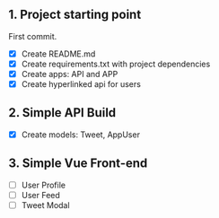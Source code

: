 ## 1. Project starting point
First commit.
- [x] Create README.md
- [x] Create requirements.txt with project dependencies
- [x] Create apps: API and APP
- [x] Create hyperlinked api for users

## 2. Simple API Build
- [x] Create models: Tweet, AppUser

## 3. Simple Vue Front-end
- [ ] User Profile
- [ ] User Feed
- [ ] Tweet Modal